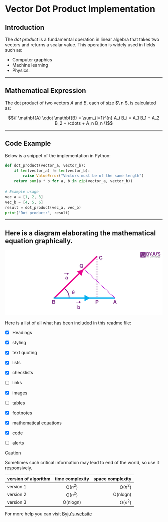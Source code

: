 # **Vector Dot Product Implementation**

## **Introduction**  
The _dot product_ is a fundamental operation in linear algebra that takes two vectors and returns a scalar value. This operation is widely used in fields such as:
- Computer graphics
- Machine learning
- Physics.

---

## **Mathematical Expression**  
The dot product of two vectors _A_  and _B_, each of size $\ n \$, is calculated as:

$$\[
\mathbf{A} \cdot \mathbf{B} = \sum_{i=1}^{n} A_i B_i = A_1 B_1 + A_2 B_2 + \cdots + A_n B_n
\]$$

---

## **Code Example**  

Below is a snippet of the implementation in Python:  

```python
def dot_product(vector_a, vector_b):
    if len(vector_a) != len(vector_b):
        raise ValueError("Vectors must be of the same length")
    return sum(a * b for a, b in zip(vector_a, vector_b))

# Example usage
vec_a = [1, 2, 3]
vec_b = [4, 5, 6]
result = dot_product(vec_a, vec_b)
print("Dot product:", result)
```
---
## Here is a diagram elaborating the mathematical equation graphically.

![vector dot product](dot_product.png)

[^1]: This image has been taken from `cuemath.com`.


Here is a list of all what has been included in this readme file:
- [x] Headings
- [x] styling
- [x] text quoting
- [x] lists
- [x] checklists
- [ ] links
- [x] images
- [ ] tables
- [x] footnotes
- [x] mathematical equations
- [x] code
- [ ] alerts


> [!CAUTION]
> Sometimes such critical information may lead to end of the world, so use it responsively.


| version of algorithm       | time complexity          | space complexity  |
| ------------- |:-------------:| -----:|
| version 1      | O($n^2$) | O($n^2$) |
| version 2     | O($n^2$)     |  O(nlogn) |
| version 3 | O(nlogn)      |    O($n^2$) |

For more help you can visit [Byju's website](https://byjus.com/)
